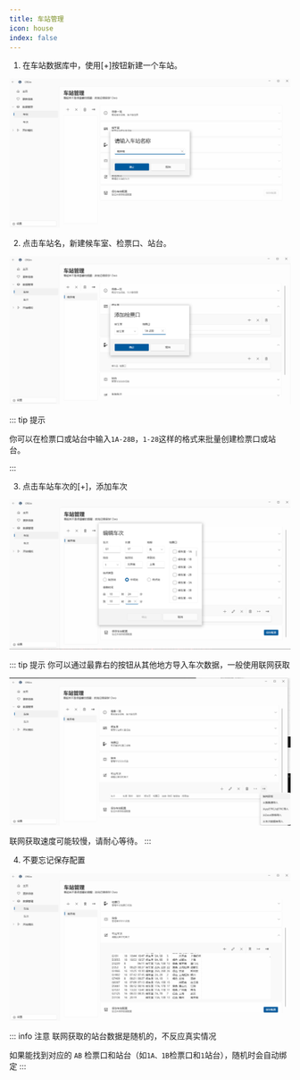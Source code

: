 ```yaml
---
title: 车站管理
icon: house
index: false
---
```


1. 在车站数据库中，使用[+]按钮新建一个车站。

![](img\station\1.png)

2. 点击车站名，新建候车室、检票口、站台。

![](img\station\2.png)

::: tip 提示

你可以在检票口或站台中输入`1A-28B`，`1-28`这样的格式来批量创建检票口或站台。

:::

3. 点击车站车次的[+]，添加车次

![](img\station\3.png)

::: tip 提示
你可以通过最靠右的按钮从其他地方导入车次数据，一般使用联网获取

![](img\station\4.png)

联网获取速度可能较慢，请耐心等待。
:::

4. 不要忘记保存配置

![](img\station\5.png)

::: info 注意
联网获取的站台数据是随机的，不反应真实情况

如果能找到对应的 `AB` 检票口和站台（如`1A、1B`检票口和`1`站台），随机时会自动绑定
:::